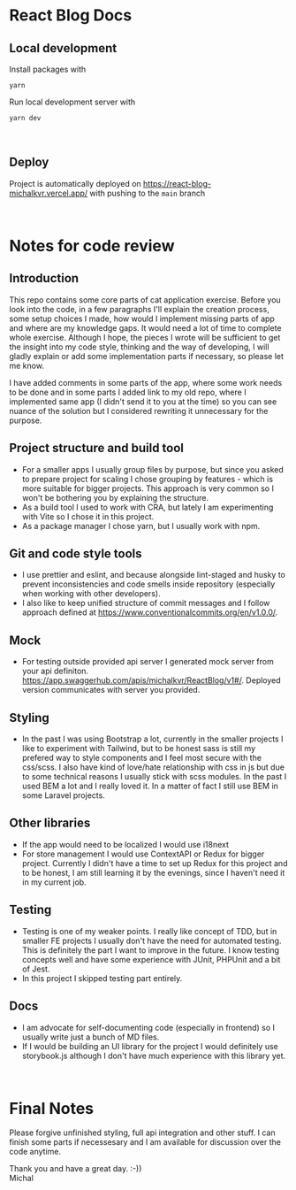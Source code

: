 # React Blog Docs

## Local development
Install packages with

```
yarn
```
Run local development server with
```
yarn dev
```

<br>

## Deploy
Project is automatically deployed on https://react-blog-michalkvr.vercel.app/ with pushing to the `main` branch

<br>

# Notes for code review

## Introduction
This repo contains some core parts of cat application exercise. Before you look into the code, in a few paragraphs I'll explain the creation process, some setup choices I made, how would I implement missing parts of app and where are my knowledge gaps. It would need a lot of time to complete whole exercise. Although I hope, the pieces I wrote will be sufficient to get the insight into my code style, thinking and the way of developing, I will gladly explain or add some implementation parts if necessary, so please let me know.
<br>

I have added comments in some parts of the app, where some work needs to be done and in some parts I added link to my old repo, where I implemented same app (I didn't send it to you at the time) so you can see nuance of the solution but I considered rewriting it unnecessary for the purpose.

## Project structure and build tool
- For a smaller apps I usually group files by purpose, but since you asked to prepare project for scaling I chose grouping by features - which is more suitable for bigger projects. This approach is very common so I won't be bothering you by explaining the structure.
- As a build tool I used to work with CRA, but lately I am experimenting with Vite so I chose it in this project.
- As a package manager I chose yarn, but I usually work with npm.

## Git and code style tools
- I use prettier and eslint, and because alongside lint-staged and husky to prevent inconsistencies and code smells inside repository (especially when working with other developers).
- I also like to keep unified structure of commit messages and I follow approach defined at https://www.conventionalcommits.org/en/v1.0.0/.

## Mock
- For testing outside provided api server I generated mock server from your api definiton. https://app.swaggerhub.com/apis/michalkvr/ReactBlog/v1#/. Deployed version communicates with server you provided.

## Styling
- In the past I was using Bootstrap a lot, currently in the smaller projects I like to experiment with Tailwind, but to be honest sass is still my prefered way to style components and I feel most secure with the css/scss. I also have kind of love/hate relationship with css in js but due to some technical reasons I usually stick with scss modules. In the past I used BEM a lot and I really loved it. In a matter of fact I still use BEM in some Laravel projects.

## Other libraries
- If the app would need to be localized I would use i18next
- For store management I would use ContextAPI or Redux for bigger project. Currently I didn't have a time to set up Redux for this project and to be honest, I am still learning it by the evenings, since I haven't need it in my current job.

## Testing
- Testing is one of my weaker points. I really like concept of TDD, but in smaller FE projects I usually don't have the need for automated testing. This is definitely the part I want to improve in the future. I know testing concepts well and have some experience with JUnit, PHPUnit and a bit of Jest.
- In this project I skipped testing part entirely.

## Docs
- I am advocate for self-documenting code (especially in frontend) so I usually write just a bunch of MD files.
- If I would be building an UI library for the project I would definitely use storybook.js although I don't have much experience with this library yet.

<br> 

# Final Notes
Please forgive unfinished styling, full api integration and other stuff. I can finish some parts if necessesary and I am available for discussion over the code anytime.

Thank you and have a great day. :-)) <br>
Michal
